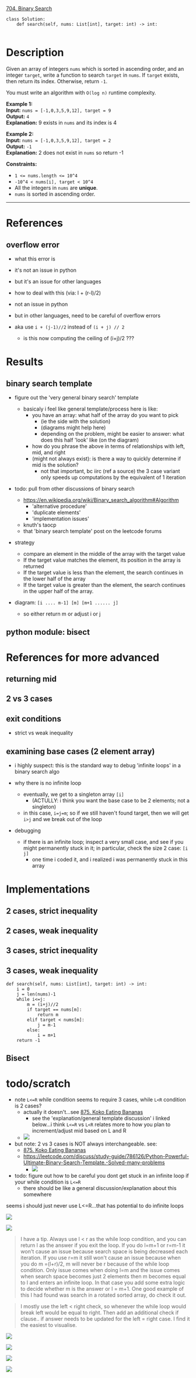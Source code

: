 [704. Binary Search](https://leetcode.com/problems/binary-search/)

```
class Solution:
    def search(self, nums: List[int], target: int) -> int:
        
```

# Description
Given an array of integers `nums` which is sorted in ascending order, and an integer `target`, write a function to search `target` in `nums`. If `target` exists, then return its index. Otherwise, return `-1`.

You must write an algorithm with `O(log n)` runtime complexity.

**Example 1:**  
**Input:** `nums = [-1,0,3,5,9,12], target = 9`  
**Output:** `4`  
**Explanation:** 9 exists in `nums` and its index is 4  

**Example 2:**  
**Input:** `nums = [-1,0,3,5,9,12], target = 2`  
**Output:** `-1`  
**Explanation:** 2 does not exist in `nums` so return -1  

**Constraints:**
- `1 <= nums.length <= 10^4`
- `-10^4 < nums[i], target < 10^4`
- All the integers in `nums` are **unique**.
- `nums` is sorted in ascending order.

---
# References

## overflow error
- what this error is
- it's not an issue in python
- but it's an issue for other languages
- how to deal with this (via: l + (r-l)/2)

- not an issue in python
- but in other languages, need to be careful of overflow errors
- aka use `i + (j-1)//2` instead of `(i + j) // 2`
	- is this now computing the ceiling of (i+j)/2 ???



# Results

	

## binary search template
- figure out the 'very general binary search' template
	- basicaly i feel like general template/process here is like:
		- you have an array: what half of the array do you want to pick
			- (ie the side with the solution)
			- (diagrams might help here)
			- depending on the problem, might be easier to answer: what does this half 'look' like (on the diagram)
		- how do you phrase the above in terms of relationships with left, mid, and right
		- (might not always exist): is there a way to quickly determine if mid is the solution?
			- not that important, bc iirc (ref a source) the 3 case variant only speeds up computations by the equivalent of 1 iteration
- todo: pull from other discussions of binary search
	- https://en.wikipedia.org/wiki/Binary_search_algorithm#Algorithm
		- 'alternative procedure'
		- 'duplicate elements'
		- 'implementation issues'
	- knuth's taocp
	- that 'binary search template' post on the leetcode forums


- strategy
	- compare an element in the middle of the array with the target value  
	- If the target value matches the element, its position in the array is returned  
	- If the target value is less than the element, the search continues in the lower half of the array 
	- If the target value is greater than the element, the search continues in the upper half of the array.  
- diagram: `[i .... m-1] [m] [m+1 ...... j]`
	- so either return m or adjust i or j


## python module: bisect




# References for more advanced


## returning mid
## 2 vs 3 cases

## exit conditions
- strict vs weak inequality

## examining base cases (2 element array)
- i highly suspect: this is the standard way to debug 'infinite loops' in a binary search algo

- why there is no infinite loop
	- eventually, we get to a singleton array `[i]`
		- (ACTULLY: i think you want the base case to be 2 elements; not a singleton)
	- in this case, `i=j=m`; so if we still haven't found target, then we will get `i>j` and we break out of the loop


- debugging
	- if there is an infinite loop; inspect a very small case, and see if you might permanently stuck in it; in particular, check the size 2 case: `[i   j]`
		- one time i coded it, and i realized i was permanently stuck in this array





# Implementations

## 2 cases, strict inequality
## 2 cases, weak inequality

## 3 cases, strict inequality

## 3 cases, weak inequality
```
def search(self, nums: List[int], target: int) -> int:
    i = 0
    j = len(nums)-1
    while i<=j:
        m = (i+j)//2
        if target == nums[m]:
            return m
        elif target < nums[m]:
            j = m-1
        else:
            i = m+1
    return -1
```


## Bisect





# todo/scratch

- note `L<=R` while condition seems to require 3 cases, while `L<R` condition is 2 cases?
	- actually it doesn't...see [875. Koko Eating Bananas](875.%20Koko%20Eating%20Bananas.md)
		- see the 'explanation/general template discussion' i linked below...i think `L<=R` vs `L<R` relates more to how you plan to increment/adjust mid based on L and R
	- ![](../!assets/attachments/Pasted%20image%2020240310163718.png)
- but note: 2 vs 3 cases is NOT always interchangeable. see:
	- [875. Koko Eating Bananas](875.%20Koko%20Eating%20Bananas.md)
	- https://leetcode.com/discuss/study-guide/786126/Python-Powerful-Ultimate-Binary-Search-Template.-Solved-many-problems
		- ![](../!assets/attachments/Pasted%20image%2020240310171509.png)
- todo: figure out how to be careful you dont get stuck in an infinite loop if your while condition is `L<=R`
	- there should be like a general discussion/explanation about this somewhere


seems i should just never use L<=R...that has potential to do infinite loops


![](../!assets/attachments/Pasted%20image%2020240310202427.png)

![](../!assets/attachments/Pasted%20image%2020240310202535.png)


> I have a tip. Always use l < r as the while loop condition, and you can return l as the answer if you exit the loop. If you do l=m+1 or r=m-1 it won't cause an issue because search space is being decreased each iteration. If you use r=m it still won't cause an issue because when you do m =(l+r)/2, m will never be r because of the while loop condition. Only issue comes when doing l=m and the issue comes when search space becomes just 2 elements then m becomes equal to l and enters an infinite loop. In that case you add some extra logic to decide whether m is the answer or l = m+1.
> One good example of this I had found was search in a rotated sorted array, do check it out.


> I mostly use the left < right check, so whenever the while loop would break left would be equal to right. Then add an additional check if clause.. if answer needs to be updated for the left = right case. I find it the easiest to visualise.

![](../!assets/attachments/Pasted%20image%2020240310202857.png)

![](../!assets/attachments/Pasted%20image%2020240310202914.png)


![](../!assets/attachments/Pasted%20image%2020240310202925.png)


![](../!assets/attachments/Pasted%20image%2020240310202951.png)



